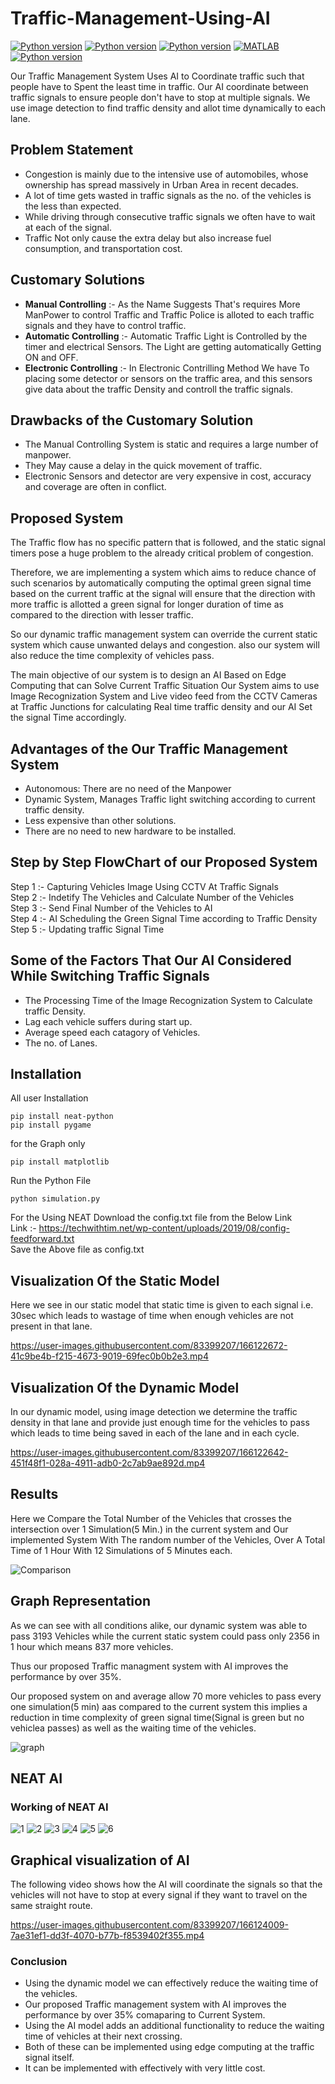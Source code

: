 # Traffic-Management-Using-AI
  
[![Python version](https://img.shields.io/badge/python-3.8-blue.svg)](https://www.python.org/downloads/release/python-370/)
[![Python version](https://img.shields.io/badge/matplotlib-3.5.1-green.svg)](https://pypi.org/project/matplotlib/)
[![Python version](https://img.shields.io/badge/NEAT-0.92-yellow.svg)](https://pypi.org/project/neat-python/)
[![MATLAB](https://img.shields.io/badge/MATLAB-gray.svg)](https://www.mathworks.com/products/matlab.html)
[![Python version](https://img.shields.io/badge/pygame-2.1.2-blue.svg)](https://pypi.org/project/pygame/)
 <p> Our Traffic Management System Uses AI to Coordinate traffic such that people have to Spent the least time in traffic. Our AI coordinate between traffic signals to ensure people don't have to stop at multiple signals. We use image detection to find traffic density and allot time dynamically to each lane.</p>
</div>
 
 ## Problem Statement
 * Congestion is mainly due to the intensive use of automobiles, whose ownership has spread massively in Urban Area in recent decades.
 * A lot of time gets wasted in traffic signals as the no. of the vehicles is the less than expected.
 * While driving through consecutive traffic signals we often have to wait at each of the signal.
 * Traffic Not only cause the extra delay but also increase fuel consumption, and transportation cost.

## Customary Solutions
* **Manual Controlling** :- As the Name Suggests That's requires More ManPower to control Traffic and Traffic Police is alloted to each traffic signals and they have to control traffic.
* **Automatic Controlling** :- Automatic Traffic Light is Controlled by the timer and electrical Sensors. The Light are getting automatically Getting ON and OFF. 
* **Electronic Controlling** :- In Electronic Contrilling Method We have To placing some detector or sensors on the traffic area, and this sensors give data about the traffic Density and controll the traffic signals.

## Drawbacks of the Customary Solution
* The Manual Controlling System is static and requires a large number of manpower.
* They May cause a delay in the quick movement of traffic.
* Electronic Sensors and detector are very expensive in cost, accuracy and coverage are often in conflict. 

## Proposed System
<p>The Traffic flow has no specific pattern that is followed, and the static signal timers pose a huge problem to the already critical problem of congestion.</p>

<p>Therefore, we are implementing a system which aims to reduce chance of such scenarios by automatically computing the optimal green signal time based on the current traffic at the signal will ensure that the direction with more traffic is allotted a green signal for longer duration of time as compared to the direction with lesser traffic.</p>

<p>So our dynamic traffic management system can override the current static system which cause unwanted delays and congestion. also our system will also reduce the time complexity of vehicles pass.</p>

<p>The main objective of our system is to design an AI Based on Edge Computing that can Solve Current Traffic Situation Our System aims to use Image Recognization System and Live video feed from the CCTV Cameras at Traffic Junctions for calculating Real time traffic density and our AI Set the signal Time accordingly.</p>

## Advantages of the Our Traffic Management System
* Autonomous: There are no need of the Manpower
* Dynamic System, Manages Traffic light switching according to current traffic density.
* Less expensive than other solutions.
* There are no need to new hardware to be installed.

## Step by Step FlowChart of our Proposed System
Step 1 :- Capturing Vehicles Image Using CCTV At Traffic Signals</br>
Step 2 :- Indetify The Vehicles and Calculate Number of the Vehicles</br>
Step 3 :- Send Final Number of the Vehicles to AI</br>
Step 4 :- AI Scheduling the Green Signal Time according to Traffic Density</br>
Step 5 :- Updating traffic Signal Time</br>

## Some of the Factors That Our AI Considered  While Switching Traffic Signals
* The Processing Time of the Image Recognization System to Calculate traffic Density.
* Lag each vehicle suffers during start up.
* Average speed each catagory of Vehicles.
* The no. of Lanes.

## Installation

All user Installation
```
pip install neat-python
pip install pygame
```
for the Graph only
```
pip install matplotlib
```

Run the Python File
```
python simulation.py
```

For the Using NEAT Download the config.txt file from the Below Link</br>
Link :- https://techwithtim.net/wp-content/uploads/2019/08/config-feedforward.txt</br>
Save the Above file as config.txt 

## Visualization Of the Static Model
<p>Here we see in our static model that static time is given to each signal i.e. 30sec which leads to wastage of time when enough vehicles are not present in that lane. </p>

https://user-images.githubusercontent.com/83399207/166122672-41c9be4b-f215-4673-9019-69fec0b0b2e3.mp4

## Visualization Of the Dynamic Model
<p>In our dynamic model, using image detection we determine the traffic density in that lane and provide just enough time for the vehicles to pass which leads to time 
being saved in each of the lane and in each cycle. </p>

https://user-images.githubusercontent.com/83399207/166122642-451f48f1-028a-4911-adb0-2c7ab9ae892d.mp4

## Results
Here we Compare the Total Number of the Vehicles that crosses the intersection over 1 Simulation(5 Min.) in the current system and Our implemented System With The random number of the Vehicles, Over A Total Time of 1 Hour With 12 Simulations of 5 Minutes each.  

![Comparison](https://user-images.githubusercontent.com/83399207/166123300-80854b3e-3da2-446d-87a5-b07aa1595325.png)

## Graph Representation
<p>As we can see with all conditions alike, our dynamic system was able to pass 3193 Vehicles while the current static system could pass only 2356 in 1 hour which means 837 more vehicles.

 Thus our proposed Traffic managment system with AI improves the performance by over 35%.
 
 Our proposed system on and average allow 70 more vehicles to pass every one simulation(5 min) aas compared to the current system this implies a reduction in time complexity of green signal time(Signal is green but no vehiclea passes) as well as the waiting time of the vehicles.
</p>

![graph](https://user-images.githubusercontent.com/83399207/166123319-a8e4a219-3ec0-4d55-9fd1-607147ea2d7e.png)
## NEAT AI
### Working of NEAT AI



![1](https://user-images.githubusercontent.com/83399207/166124081-42d7b3b2-f355-465a-9fae-dac8cff24043.jpg)
![2](https://user-images.githubusercontent.com/83399207/166124084-84de468e-f0c4-471a-b7c8-23db6680f1ab.jpg)
![3](https://user-images.githubusercontent.com/83399207/166124086-1a5d9c4b-4faf-45a8-a431-0c9cf631c871.jpg)
![4](https://user-images.githubusercontent.com/83399207/166124091-2e9a53e0-9658-44c7-8f94-518787e48e97.jpg)
![5](https://user-images.githubusercontent.com/83399207/166124089-18e2785f-6d9e-4422-9167-6e4fd107e662.jpg)
![6](https://user-images.githubusercontent.com/83399207/166124090-74ff8b01-9fb5-4476-85e0-5d6327c1b0c4.jpg)

## Graphical visualization of AI
The following video shows how the AI will coordinate the signals so that the vehicles will not have to stop at every signal if they want to travel on the same straight route.

https://user-images.githubusercontent.com/83399207/166124009-7ae31ef1-dd3f-4070-b77b-f8539402f355.mp4

### Conclusion
- Using the dynamic model we can effectively reduce the waiting time of the vehicles.
- Our proposed Traffic management system with AI improves the performance by over 35% comaparing to Current System.
- Using the AI model adds an additional functionality to reduce the waiting time of vehicles at their next crossing.
- Both of these can be implemented using edge computing at the traffic signal itself.
- It can be implemented with effectively with very little cost.   
